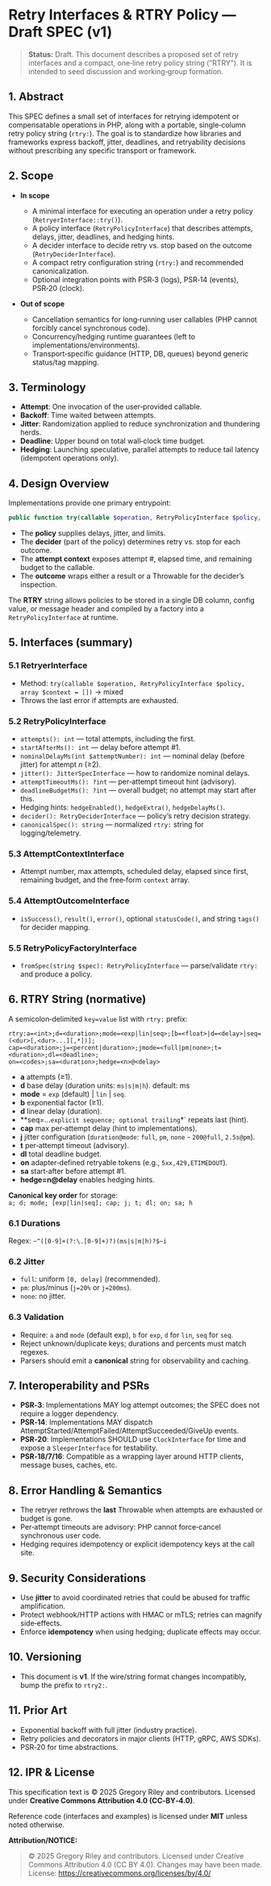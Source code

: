 # Retry Interfaces & RTRY Policy — Draft SPEC (v1)

> **Status:** Draft. This document describes a proposed set of retry interfaces and a compact, one‑line retry policy string (“RTRY”). It is intended to seed discussion and working‑group formation.

## 1. Abstract

This SPEC defines a small set of interfaces for retrying idempotent or compensatable operations in PHP, along with a portable, single‑column retry policy string (`rtry:`). The goal is to standardize how libraries and frameworks express backoff, jitter, deadlines, and retryability decisions without prescribing any specific transport or framework.

## 2. Scope

- **In scope**
    - A minimal interface for executing an operation under a retry policy (`RetryerInterface::try()`).
    - A policy interface (`RetryPolicyInterface`) that describes attempts, delays, jitter, deadlines, and hedging hints.
    - A decider interface to decide retry vs. stop based on the outcome (`RetryDeciderInterface`).
    - A compact retry configuration string (`rtry:`) and recommended canonicalization.
    - Optional integration points with PSR‑3 (logs), PSR‑14 (events), PSR‑20 (clock).

- **Out of scope**
    - Cancellation semantics for long‑running user callables (PHP cannot forcibly cancel synchronous code).
    - Concurrency/hedging runtime guarantees (left to implementations/environments).
    - Transport‑specific guidance (HTTP, DB, queues) beyond generic status/tag mapping.

## 3. Terminology

- **Attempt**: One invocation of the user‑provided callable.
- **Backoff**: Time waited between attempts.
- **Jitter**: Randomization applied to reduce synchronization and thundering herds.
- **Deadline**: Upper bound on total wall‑clock time budget.
- **Hedging**: Launching speculative, parallel attempts to reduce tail latency (idempotent operations only).

## 4. Design Overview

Implementations provide one primary entrypoint:

```php
public function try(callable $operation, RetryPolicyInterface $policy, array $context = []);
```

- The **policy** supplies delays, jitter, and limits.
- The **decider** (part of the policy) determines retry vs. stop for each outcome.
- The **attempt context** exposes attempt #, elapsed time, and remaining budget to the callable.
- The **outcome** wraps either a result or a Throwable for the decider’s inspection.

The **RTRY** string allows policies to be stored in a single DB column, config value, or message header and compiled by a factory into a `RetryPolicyInterface` at runtime.

## 5. Interfaces (summary)

### 5.1 RetryerInterface

- Method: `try(callable $operation, RetryPolicyInterface $policy, array $context = [])` → mixed
- Throws the last error if attempts are exhausted.

### 5.2 RetryPolicyInterface

- `attempts(): int` — total attempts, including the first.
- `startAfterMs(): int` — delay before attempt #1.
- `nominalDelayMs(int $attemptNumber): int` — nominal delay (before jitter) for attempt *n* (≥2).
- `jitter(): JitterSpecInterface` — how to randomize nominal delays.
- `attemptTimeoutMs(): ?int` — per‑attempt timeout hint (advisory).
- `deadlineBudgetMs(): ?int` — overall budget; no attempt may start after this.
- Hedging hints: `hedgeEnabled()`, `hedgeExtra()`, `hedgeDelayMs()`.
- `decider(): RetryDeciderInterface` — policy’s retry decision strategy.
- `canonicalSpec(): string` — normalized `rtry:` string for logging/telemetry.

### 5.3 AttemptContextInterface

- Attempt number, max attempts, scheduled delay, elapsed since first, remaining budget, and the free‑form `context` array.

### 5.4 AttemptOutcomeInterface

- `isSuccess()`, `result()`, `error()`, optional `statusCode()`, and string `tags()` for decider mapping.

### 5.5 RetryPolicyFactoryInterface

- `fromSpec(string $spec): RetryPolicyInterface` — parse/validate `rtry:` and produce a policy.

## 6. RTRY String (normative)

A semicolon‑delimited `key=value` list with `rtry:` prefix:

```
rtry:a=<int>;d=<duration>;mode=<exp|lin|seq>;[b=<float>|d=<delay>|seq=(<dur>[,<dur>...][,*])];
cap=<duration>;j=<percent|duration>;jmode=<full|pm|none>;t=<duration>;dl=<deadline>;
on=<codes>;sa=<duration>;hedge=<n>@<delay>
```

- **a** attempts (≥1).
- **d** base delay (duration units: `ms|s|m|h`). default: ms
- **mode** = `exp` (default) | `lin` | `seq`.
- **b** exponential factor (≥1).
- **d** linear delay (duration).
- **seq=...` explicit sequence; optional trailing `*` repeats last (hint).
- **cap** max per‑attempt delay (hint to implementations).
- **j** jitter configuration (`duration@mode`: `full`, `pm`, `none` - `200@full`, `2.5s@pm`).
- **t** per‑attempt timeout (advisory).
- **dl** total deadline budget.
- **on** adapter‑defined retryable tokens (e.g., `5xx,429,ETIMEDOUT`).
- **sa** start‑after before attempt #1.
- **hedge=n@delay** enables hedging hints.

**Canonical key order** for storage:  
`a; d; mode; [exp|lin|seq]; cap; j; t; dl; on; sa; h`

### 6.1 Durations

Regex: `~^([0-9]+(?:\.[0-9]+)?)(ms|s|m|h)?$~i`

### 6.2 Jitter

- `full`: uniform `[0, delay]` (recommended).
- `pm`: plus/minus (`j=20%` or `j=200ms`).
- `none`: no jitter.

### 6.3 Validation

- Require: `a` and `mode` (default exp), `b` for `exp`, `d` for `lin`, `seq` for `seq`.
- Reject unknown/duplicate keys; durations and percents must match regexes.
- Parsers should emit a **canonical** string for observability and caching.

## 7. Interoperability and PSRs

- **PSR‑3**: Implementations MAY log attempt outcomes; the SPEC does not require a logger dependency.
- **PSR‑14**: Implementations MAY dispatch AttemptStarted/AttemptFailed/AttemptSucceeded/GiveUp events.
- **PSR‑20**: Implementations SHOULD use `ClockInterface` for time and expose a `SleeperInterface` for testability.
- **PSR‑18/7/16**: Compatible as a wrapping layer around HTTP clients, message buses, caches, etc.

## 8. Error Handling & Semantics

- The retryer rethrows the **last** Throwable when attempts are exhausted or budget is gone.
- Per‑attempt timeouts are advisory: PHP cannot force‑cancel synchronous user code.
- Hedging requires idempotency or explicit idempotency keys at the call site.

## 9. Security Considerations

- Use **jitter** to avoid coordinated retries that could be abused for traffic amplification.
- Protect webhook/HTTP actions with HMAC or mTLS; retries can magnify side‑effects.
- Enforce **idempotency** when using hedging; duplicate effects may occur.

## 10. Versioning

- This document is **v1**. If the wire/string format changes incompatibly, bump the prefix to `rtry2:`.

## 11. Prior Art

- Exponential backoff with full jitter (industry practice).
- Retry policies and decorators in major clients (HTTP, gRPC, AWS SDKs).
- PSR‑20 for time abstractions.

## 12. IPR & License

This specification text is © 2025 Gregory Riley and contributors. Licensed under **Creative Commons Attribution 4.0 (CC‑BY‑4.0)**.

Reference code (interfaces and examples) is licensed under **MIT** unless noted otherwise.

**Attribution/NOTICE:**

> © 2025 Gregory Riley and contributors. Licensed under Creative Commons Attribution 4.0 (CC BY 4.0). Changes may have been made. License: https://creativecommons.org/licenses/by/4.0/


